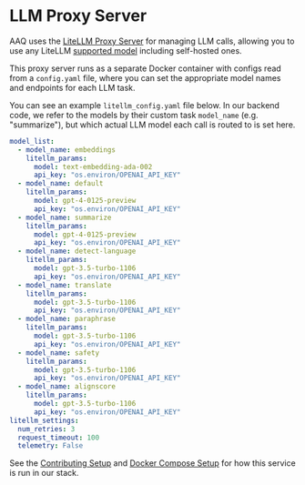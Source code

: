 # LLM Proxy Server

AAQ uses the [LiteLLM Proxy Server](https://litellm.vercel.app/docs/simple_proxy) for
managing LLM calls, allowing you to use any LiteLLM [supported model](https://docs.litellm.ai/docs/providers) including self-hosted ones.

This proxy server runs as a separate Docker container with configs read from a `config.yaml` file, where you can set the appropriate model
names and endpoints for each LLM task.

You can see an example `litellm_config.yaml` file below. In our backend code, we refer to the models by their custom task `model_name` (e.g. "summarize"), but
which actual LLM model each call is routed to is set here.

```yaml
model_list:
  - model_name: embeddings
    litellm_params:
      model: text-embedding-ada-002
      api_key: "os.environ/OPENAI_API_KEY"
  - model_name: default
    litellm_params:
      model: gpt-4-0125-preview
      api_key: "os.environ/OPENAI_API_KEY"
  - model_name: summarize
    litellm_params:
      model: gpt-4-0125-preview
      api_key: "os.environ/OPENAI_API_KEY"
  - model_name: detect-language
    litellm_params:
      model: gpt-3.5-turbo-1106
      api_key: "os.environ/OPENAI_API_KEY"
  - model_name: translate
    litellm_params:
      model: gpt-3.5-turbo-1106
      api_key: "os.environ/OPENAI_API_KEY"
  - model_name: paraphrase
    litellm_params:
      model: gpt-3.5-turbo-1106
      api_key: "os.environ/OPENAI_API_KEY"
  - model_name: safety
    litellm_params:
      model: gpt-3.5-turbo-1106
      api_key: "os.environ/OPENAI_API_KEY"
  - model_name: alignscore
    litellm_params:
      model: gpt-3.5-turbo-1106
      api_key: "os.environ/OPENAI_API_KEY"
litellm_settings:
  num_retries: 3
  request_timeout: 100
  telemetry: False
```

See the [Contributing Setup](../../develop/setup.md) and [Docker Compose Setup](../../deployment/quick-setup.md) for how this service is run in our stack.
